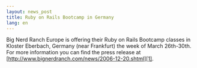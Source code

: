 ```yaml
---
layout: news_post
title: Ruby on Rails Bootcamp in Germany
lang: en
---
```


Big Nerd Ranch Europe is offering their Ruby on Rails Bootcamp classes
in Kloster Eberbach, Germany (near Frankfurt) the week of March
26th-30th. For more information you can find the press release at
[http://www.bignerdranch.com/news/2006-12-20.shtml][1].

[1]: http://www.bignerdranch.com/news/2006-12-20.shtml 

